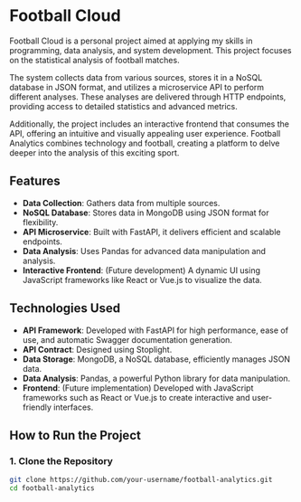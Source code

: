 # Football Cloud

Football Cloud is a personal project aimed at applying my skills in programming, data analysis, and system development. This project focuses on the statistical analysis of football matches.

The system collects data from various sources, stores it in a NoSQL database in JSON format, and utilizes a microservice API to perform different analyses. These analyses are delivered through HTTP endpoints, providing access to detailed statistics and advanced metrics.

Additionally, the project includes an interactive frontend that consumes the API, offering an intuitive and visually appealing user experience. Football Analytics combines technology and football, creating a platform to delve deeper into the analysis of this exciting sport.

## Features

- **Data Collection**: Gathers data from multiple sources.
- **NoSQL Database**: Stores data in MongoDB using JSON format for flexibility.
- **API Microservice**: Built with FastAPI, it delivers efficient and scalable endpoints.
- **Data Analysis**: Uses Pandas for advanced data manipulation and analysis.
- **Interactive Frontend**: (Future development) A dynamic UI using JavaScript frameworks like React or Vue.js to visualize the data.

## Technologies Used

- **API Framework**: Developed with FastAPI for high performance, ease of use, and automatic Swagger documentation generation.
- **API Contract**: Designed using Stoplight.
- **Data Storage**: MongoDB, a NoSQL database, efficiently manages JSON data.
- **Data Analysis**: Pandas, a powerful Python library for data manipulation.
- **Frontend**: (Future implementation) Developed with JavaScript frameworks such as React or Vue.js to create interactive and user-friendly interfaces.

## How to Run the Project

### 1. Clone the Repository
```bash
git clone https://github.com/your-username/football-analytics.git
cd football-analytics
